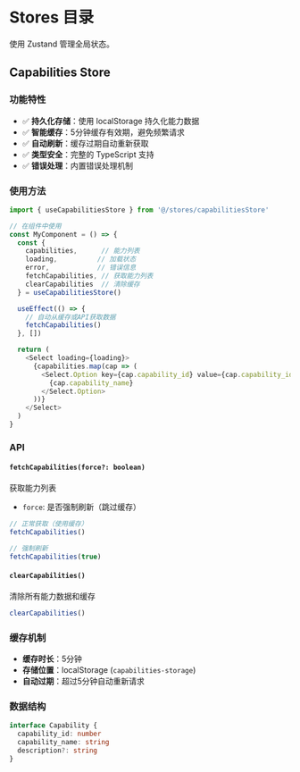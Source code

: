 # Stores 目录

使用 Zustand 管理全局状态。

## Capabilities Store

### 功能特性

- ✅ **持久化存储**：使用 localStorage 持久化能力数据
- ✅ **智能缓存**：5分钟缓存有效期，避免频繁请求
- ✅ **自动刷新**：缓存过期自动重新获取
- ✅ **类型安全**：完整的 TypeScript 支持
- ✅ **错误处理**：内置错误处理机制

### 使用方法

```typescript
import { useCapabilitiesStore } from '@/stores/capabilitiesStore'

// 在组件中使用
const MyComponent = () => {
  const { 
    capabilities,      // 能力列表
    loading,          // 加载状态
    error,            // 错误信息
    fetchCapabilities, // 获取能力列表
    clearCapabilities  // 清除缓存
  } = useCapabilitiesStore()

  useEffect(() => {
    // 自动从缓存或API获取数据
    fetchCapabilities()
  }, [])

  return (
    <Select loading={loading}>
      {capabilities.map(cap => (
        <Select.Option key={cap.capability_id} value={cap.capability_id}>
          {cap.capability_name}
        </Select.Option>
      ))}
    </Select>
  )
}
```

### API

#### `fetchCapabilities(force?: boolean)`

获取能力列表

- `force`: 是否强制刷新（跳过缓存）

```typescript
// 正常获取（使用缓存）
fetchCapabilities()

// 强制刷新
fetchCapabilities(true)
```

#### `clearCapabilities()`

清除所有能力数据和缓存

```typescript
clearCapabilities()
```

### 缓存机制

- **缓存时长**：5分钟
- **存储位置**：localStorage (`capabilities-storage`)
- **自动过期**：超过5分钟自动重新请求

### 数据结构

```typescript
interface Capability {
  capability_id: number
  capability_name: string
  description?: string
}
```
